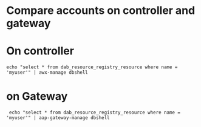 # Compare accounts on controller and gateway

# On controller
```shell
echo "select * from dab_resource_registry_resource where name = 'myuser'" | awx-manage dbshell
```

# on Gateway
```shell
 echo "select * from dab_resource_registry_resource where name = 'myuser'" | aap-gateway-manage dbshell
 ```


 
